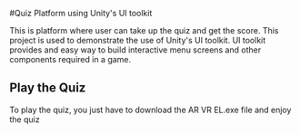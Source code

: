 #Quiz Platform using Unity's UI toolkit

This is platform where user can take up the quiz and get the score. This project is used to demonstrate the use of Unity's UI toolkit.
UI toolkit provides and easy way to build interactive menu screens and other components required in a game.

## Play the Quiz

To play the quiz, you just have to download the AR VR EL.exe file and enjoy the quiz
